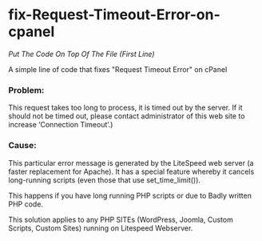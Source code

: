 # fix-Request-Timeout-Error-on-cpanel

*Put The Code On Top Of The File (First Line)*

A simple line of code that fixes "Request Timeout Error" on cPanel

### Problem:
This request takes too long to process, it is timed out by the server. If it should not be timed out, please contact administrator of this web site to increase ‘Connection Timeout’.)

### Cause:
This particular error message is generated by the LiteSpeed web server (a faster replacement for Apache). It has a special feature whereby it cancels long-running scripts (even those that use set_time_limit()).

This happens if you have long running PHP scripts or due to Badly written PHP code.

This solution applies to any PHP SITEs (WordPress, Joomla, Custom Scripts, Custom Sites) running on Litespeed Webserver.
